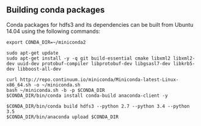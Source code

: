 ## Building conda packages

Conda packages for hdfs3 and its dependencies can be built from Ubuntu 14.04
using the following commands:

```
export CONDA_DIR=~/miniconda2

sudo apt-get update
sudo apt-get install -y -q git build-essential cmake libxml2 libxml2-dev uuid-dev protobuf-compiler libprotobuf-dev libgsasl7-dev libkrb5-dev libboost-all-dev

curl http://repo.continuum.io/miniconda/Miniconda-latest-Linux-x86_64.sh -o ~/miniconda.sh
bash ~/miniconda.sh -b -p $CONDA_DIR
$CONDA_DIR/bin/conda install conda-build anaconda-client -y

$CONDA_DIR/bin/conda build hdfs3 --python 2.7 --python 3.4 --python 3.5
$CONDA_DIR/bin/anaconda upload $CONDA_DIR
```
